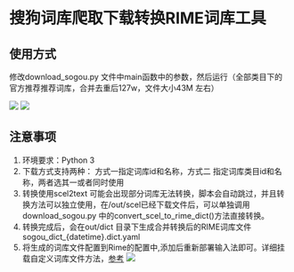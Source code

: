 # 搜狗词库爬取下载转换RIME词库工具

## 使用方式
修改download_sogou.py 文件中main函数中的参数，然后运行（全部类目下的官方推荐推荐词库，合并去重后127w，文件大小43M 左右）

![](https://h.dqy.me:1077/pub/b/2024/05/24/202405241315044.webp)
![](https://h.dqy.me:1077/pub/b/2024/05/24/202405241320225.webp)

## 注意事项
1. 环境要求：Python 3 
2. 下载方式支持两种： 方式一指定词库id和名称，方式二 指定词库类目id和名称，两者选其一或者同时使用
2. 转换使用scel2text 可能会出现部分词库无法转换，脚本会自动跳过，并且转换方法可以独立使用，在/out/scel已经下载文件后，可以单独调用download_sogou.py 中的convert_scel_to_rime_dict()方法直接转换。
3. 转换完成后，会在out/dict 目录下生成合并转换后的RIME词库文件 sogou_dict_{datetime}.dict.yaml
4. 将生成的词库文件配置到Rime的配置中,添加后重新部署输入法即可。详细挂载自定义词库文件方法，[参考](https://www.jianshu.com/p/e24f190ac280)
![](https://h.dqy.me:1077/pub/b/2024/05/24/202405241325914.webp)

